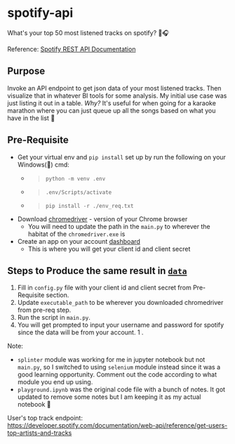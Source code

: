 # spotify-api
What's your top 50 most listened tracks on spotify? 🎵🎧

Reference: [Spotify REST API Documentation](https://developer.spotify.com/documentation/web-api/tutorials/getting-started#create-an-app)

## Purpose
Invoke an API endpoint to get json data of your most listened tracks. Then visualize that in whatever BI tools for some analysis. My initial use case was just listing it out in a table. <i>Why?</i> It's useful for when going for a karaoke marathon where you can just queue up all the songs based on what you have in the list 🎤

## Pre-Requisite
- Get your virtual env and `pip install` set up by run the following on your Windows(👀) cmd:
    - >`python -m venv .env`
    - >`.env/Scripts/activate`
    - >`pip install -r ./env_req.txt`
- Download [chromedriver](https://chromedriver.chromium.org/downloads) - version of your Chrome browser
    - You will need to update the path in the `main.py` to wherever the habitat of the `chromedriver.exe` is 
- Create an app on your account [dashboard](https://developer.spotify.com/dashboard)
    - This is where you will get your client id and client secret

## Steps to Produce the same result in [`data`](<add link to data folder>)

1. Fill in `config.py` file with your client id and client secret from Pre-Requisite section.
1. Update `executable_path` to be wherever you downloaded chromedriver from pre-req step.
1. Run the script in `main.py`.
1. You will get prompted to input your username and password for spotify since the data will be from your account.
1 .

Note: 
- `splinter` module was working for me in jupyter notebook but not `main.py`, so I switched to using `selenium` module instead since it was a good learning opportunity. Comment out the code according to what module you end up using.
- `playground.ipynb` was the original code file with a bunch of notes. It got updated to remove some notes but I am keeping it as my actual notebook 📓

User's top track endpoint: https://developer.spotify.com/documentation/web-api/reference/get-users-top-artists-and-tracks

